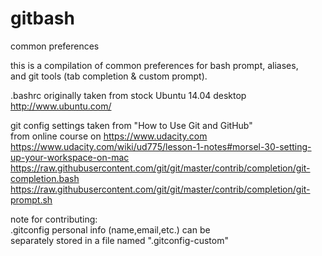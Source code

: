 # gitbash
common preferences

this is a compilation of common preferences for bash prompt, aliases,  
and git tools (tab completion & custom prompt). 

.bashrc originally taken from stock Ubuntu 14.04 desktop  
http://www.ubuntu.com/

git config settings taken from "How to Use Git and GitHub"  
from online course on https://www.udacity.com  
https://www.udacity.com/wiki/ud775/lesson-1-notes#morsel-30-setting-up-your-workspace-on-mac  
https://raw.githubusercontent.com/git/git/master/contrib/completion/git-completion.bash  
https://raw.githubusercontent.com/git/git/master/contrib/completion/git-prompt.sh

note for contributing:  
.gitconfig personal info (name,email,etc.) can be  
separately stored in a file named ".gitconfig-custom"
